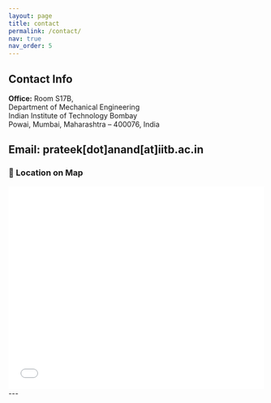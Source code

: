 ```yaml
---
layout: page
title: contact
permalink: /contact/
nav: true
nav_order: 5
---
```


## Contact Info

**Office:** 
Room S17B,  
Department of Mechanical Engineering  
Indian Institute of Technology Bombay  
Powai, Mumbai, Maharashtra – 400076, India

**Email:** prateek[dot]anand[at]iitb.ac.in
---

### 📍 Location on Map

<iframe
  src="[https://maps.app.goo.gl/eDbbzBcodSdQzkvEA]"
  width="100%"
  height="400"
  style="border:0;"
  allowfullscreen=""
  loading="lazy"
  referrerpolicy="no-referrer-when-downgrade">
</iframe>
---
